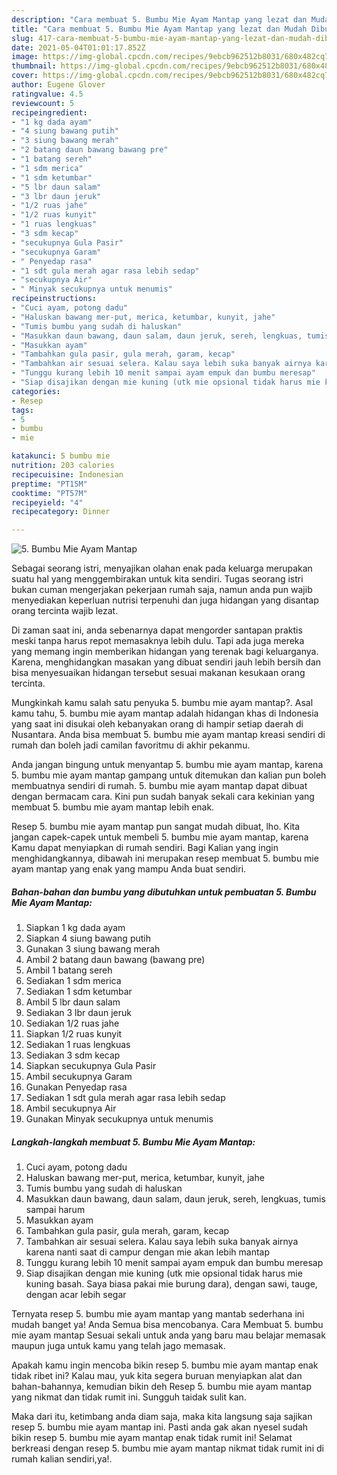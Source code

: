```yaml
---
description: "Cara membuat 5. Bumbu Mie Ayam Mantap yang lezat dan Mudah Dibuat"
title: "Cara membuat 5. Bumbu Mie Ayam Mantap yang lezat dan Mudah Dibuat"
slug: 417-cara-membuat-5-bumbu-mie-ayam-mantap-yang-lezat-dan-mudah-dibuat
date: 2021-05-04T01:01:17.852Z
image: https://img-global.cpcdn.com/recipes/9ebcb962512b8031/680x482cq70/5-bumbu-mie-ayam-mantap-foto-resep-utama.jpg
thumbnail: https://img-global.cpcdn.com/recipes/9ebcb962512b8031/680x482cq70/5-bumbu-mie-ayam-mantap-foto-resep-utama.jpg
cover: https://img-global.cpcdn.com/recipes/9ebcb962512b8031/680x482cq70/5-bumbu-mie-ayam-mantap-foto-resep-utama.jpg
author: Eugene Glover
ratingvalue: 4.5
reviewcount: 5
recipeingredient:
- "1 kg dada ayam"
- "4 siung bawang putih"
- "3 siung bawang merah"
- "2 batang daun bawang bawang pre"
- "1 batang sereh"
- "1 sdm merica"
- "1 sdm ketumbar"
- "5 lbr daun salam"
- "3 lbr daun jeruk"
- "1/2 ruas jahe"
- "1/2 ruas kunyit"
- "1 ruas lengkuas"
- "3 sdm kecap"
- "secukupnya Gula Pasir"
- "secukupnya Garam"
- " Penyedap rasa"
- "1 sdt gula merah agar rasa lebih sedap"
- "secukupnya Air"
- " Minyak secukupnya untuk menumis"
recipeinstructions:
- "Cuci ayam, potong dadu"
- "Haluskan bawang mer-put, merica, ketumbar, kunyit, jahe"
- "Tumis bumbu yang sudah di haluskan"
- "Masukkan daun bawang, daun salam, daun jeruk, sereh, lengkuas, tumis sampai harum"
- "Masukkan ayam"
- "Tambahkan gula pasir, gula merah, garam, kecap"
- "Tambahkan air sesuai selera. Kalau saya lebih suka banyak airnya karena nanti saat di campur dengan mie akan lebih mantap"
- "Tunggu kurang lebih 10 menit sampai ayam empuk dan bumbu meresap"
- "Siap disajikan dengan mie kuning (utk mie opsional tidak harus mie kuning basah. Saya biasa pakai mie burung dara), dengan sawi, tauge, dengan acar lebih segar"
categories:
- Resep
tags:
- 5
- bumbu
- mie

katakunci: 5 bumbu mie 
nutrition: 203 calories
recipecuisine: Indonesian
preptime: "PT15M"
cooktime: "PT57M"
recipeyield: "4"
recipecategory: Dinner

---
```



![5. Bumbu Mie Ayam Mantap](https://img-global.cpcdn.com/recipes/9ebcb962512b8031/680x482cq70/5-bumbu-mie-ayam-mantap-foto-resep-utama.jpg)

Sebagai seorang istri, menyajikan olahan enak pada keluarga merupakan suatu hal yang menggembirakan untuk kita sendiri. Tugas seorang istri bukan cuman mengerjakan pekerjaan rumah saja, namun anda pun wajib menyediakan keperluan nutrisi terpenuhi dan juga hidangan yang disantap orang tercinta wajib lezat.

Di zaman  saat ini, anda sebenarnya dapat mengorder santapan praktis meski tanpa harus repot memasaknya lebih dulu. Tapi ada juga mereka yang memang ingin memberikan hidangan yang terenak bagi keluarganya. Karena, menghidangkan masakan yang dibuat sendiri jauh lebih bersih dan bisa menyesuaikan hidangan tersebut sesuai makanan kesukaan orang tercinta. 



Mungkinkah kamu salah satu penyuka 5. bumbu mie ayam mantap?. Asal kamu tahu, 5. bumbu mie ayam mantap adalah hidangan khas di Indonesia yang saat ini disukai oleh kebanyakan orang di hampir setiap daerah di Nusantara. Anda bisa membuat 5. bumbu mie ayam mantap kreasi sendiri di rumah dan boleh jadi camilan favoritmu di akhir pekanmu.

Anda jangan bingung untuk menyantap 5. bumbu mie ayam mantap, karena 5. bumbu mie ayam mantap gampang untuk ditemukan dan kalian pun boleh membuatnya sendiri di rumah. 5. bumbu mie ayam mantap dapat dibuat dengan bermacam cara. Kini pun sudah banyak sekali cara kekinian yang membuat 5. bumbu mie ayam mantap lebih enak.

Resep 5. bumbu mie ayam mantap pun sangat mudah dibuat, lho. Kita jangan capek-capek untuk membeli 5. bumbu mie ayam mantap, karena Kamu dapat menyiapkan di rumah sendiri. Bagi Kalian yang ingin menghidangkannya, dibawah ini merupakan resep membuat 5. bumbu mie ayam mantap yang enak yang mampu Anda buat sendiri.

<!--inarticleads1-->

##### Bahan-bahan dan bumbu yang dibutuhkan untuk pembuatan 5. Bumbu Mie Ayam Mantap:

1. Siapkan 1 kg dada ayam
1. Siapkan 4 siung bawang putih
1. Gunakan 3 siung bawang merah
1. Ambil 2 batang daun bawang (bawang pre)
1. Ambil 1 batang sereh
1. Sediakan 1 sdm merica
1. Sediakan 1 sdm ketumbar
1. Ambil 5 lbr daun salam
1. Sediakan 3 lbr daun jeruk
1. Sediakan 1/2 ruas jahe
1. Siapkan 1/2 ruas kunyit
1. Sediakan 1 ruas lengkuas
1. Sediakan 3 sdm kecap
1. Siapkan secukupnya Gula Pasir
1. Ambil secukupnya Garam
1. Gunakan  Penyedap rasa
1. Sediakan 1 sdt gula merah agar rasa lebih sedap
1. Ambil secukupnya Air
1. Gunakan  Minyak secukupnya untuk menumis




<!--inarticleads2-->

##### Langkah-langkah membuat 5. Bumbu Mie Ayam Mantap:

1. Cuci ayam, potong dadu
1. Haluskan bawang mer-put, merica, ketumbar, kunyit, jahe
1. Tumis bumbu yang sudah di haluskan
1. Masukkan daun bawang, daun salam, daun jeruk, sereh, lengkuas, tumis sampai harum
1. Masukkan ayam
1. Tambahkan gula pasir, gula merah, garam, kecap
1. Tambahkan air sesuai selera. Kalau saya lebih suka banyak airnya karena nanti saat di campur dengan mie akan lebih mantap
1. Tunggu kurang lebih 10 menit sampai ayam empuk dan bumbu meresap
1. Siap disajikan dengan mie kuning (utk mie opsional tidak harus mie kuning basah. Saya biasa pakai mie burung dara), dengan sawi, tauge, dengan acar lebih segar




Ternyata resep 5. bumbu mie ayam mantap yang mantab sederhana ini mudah banget ya! Anda Semua bisa mencobanya. Cara Membuat 5. bumbu mie ayam mantap Sesuai sekali untuk anda yang baru mau belajar memasak maupun juga untuk kamu yang telah jago memasak.

Apakah kamu ingin mencoba bikin resep 5. bumbu mie ayam mantap enak tidak ribet ini? Kalau mau, yuk kita segera buruan menyiapkan alat dan bahan-bahannya, kemudian bikin deh Resep 5. bumbu mie ayam mantap yang nikmat dan tidak rumit ini. Sungguh taidak sulit kan. 

Maka dari itu, ketimbang anda diam saja, maka kita langsung saja sajikan resep 5. bumbu mie ayam mantap ini. Pasti anda gak akan nyesel sudah bikin resep 5. bumbu mie ayam mantap enak tidak rumit ini! Selamat berkreasi dengan resep 5. bumbu mie ayam mantap nikmat tidak rumit ini di rumah kalian sendiri,ya!.

